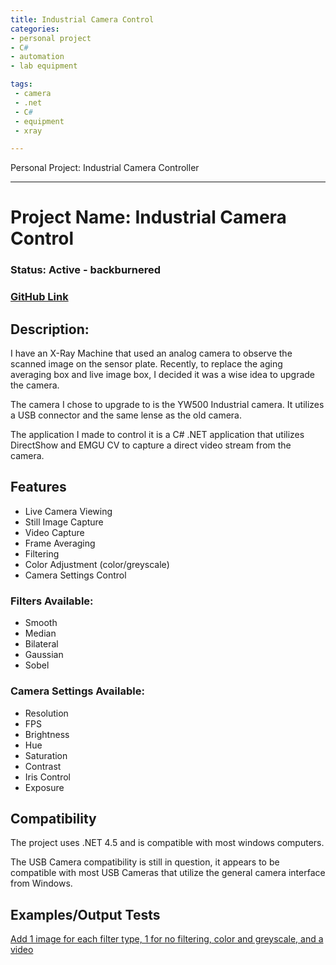 ```yaml
---
title: Industrial Camera Control
categories:
- personal project
- C#
- automation
- lab equipment

tags:
 - camera
 - .net
 - C#
 - equipment
 - xray

---
```


Personal Project: Industrial Camera Controller

---
# Project Name: Industrial Camera Control
### Status: Active - backburnered
### [GitHub Link](https://github.com/matthewjdumas/IndustrialCameraControl)

## Description: 

<p> I have an X-Ray Machine that used an analog camera to observe the scanned image on the sensor plate. Recently, to replace the aging averaging box and live image box, I decided it was a wise idea to upgrade the camera. </p> 

<p> The camera I chose to upgrade to is the YW500 Industrial camera. It utilizes a USB connector and the same lense as the old camera. </p> 

<p> The application I made to control it is a C# .NET application that utilizes DirectShow and EMGU CV to capture a direct video stream from the camera.</p>

## Features
- Live Camera Viewing
- Still Image Capture
- Video Capture
- Frame Averaging
- Filtering
- Color Adjustment (color/greyscale)
- Camera Settings Control

### Filters Available: 
- Smooth
- Median
- Bilateral
- Gaussian
- Sobel

### Camera Settings Available: 
- Resolution
- FPS
- Brightness
- Hue
- Saturation
- Contrast 
- Iris Control
- Exposure

## Compatibility

<p> The project uses .NET 4.5 and is compatible with most windows computers. </p>

<p> The USB Camera compatibility is still in question, it appears to be compatible with most USB Cameras that utilize the general camera interface from Windows. </p>

## Examples/Output Tests

[Add 1 image for each filter type, 1 for no filtering, color and greyscale, and a video](www.google.com)
